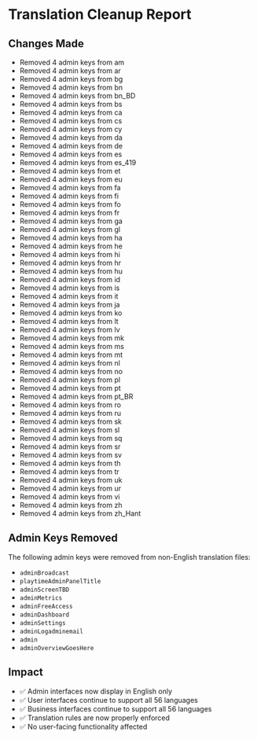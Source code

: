 # Translation Cleanup Report

## Changes Made

- Removed 4 admin keys from am
- Removed 4 admin keys from ar
- Removed 4 admin keys from bg
- Removed 4 admin keys from bn
- Removed 4 admin keys from bn_BD
- Removed 4 admin keys from bs
- Removed 4 admin keys from ca
- Removed 4 admin keys from cs
- Removed 4 admin keys from cy
- Removed 4 admin keys from da
- Removed 4 admin keys from de
- Removed 4 admin keys from es
- Removed 4 admin keys from es_419
- Removed 4 admin keys from et
- Removed 4 admin keys from eu
- Removed 4 admin keys from fa
- Removed 4 admin keys from fi
- Removed 4 admin keys from fo
- Removed 4 admin keys from fr
- Removed 4 admin keys from ga
- Removed 4 admin keys from gl
- Removed 4 admin keys from ha
- Removed 4 admin keys from he
- Removed 4 admin keys from hi
- Removed 4 admin keys from hr
- Removed 4 admin keys from hu
- Removed 4 admin keys from id
- Removed 4 admin keys from is
- Removed 4 admin keys from it
- Removed 4 admin keys from ja
- Removed 4 admin keys from ko
- Removed 4 admin keys from lt
- Removed 4 admin keys from lv
- Removed 4 admin keys from mk
- Removed 4 admin keys from ms
- Removed 4 admin keys from mt
- Removed 4 admin keys from nl
- Removed 4 admin keys from no
- Removed 4 admin keys from pl
- Removed 4 admin keys from pt
- Removed 4 admin keys from pt_BR
- Removed 4 admin keys from ro
- Removed 4 admin keys from ru
- Removed 4 admin keys from sk
- Removed 4 admin keys from sl
- Removed 4 admin keys from sq
- Removed 4 admin keys from sr
- Removed 4 admin keys from sv
- Removed 4 admin keys from th
- Removed 4 admin keys from tr
- Removed 4 admin keys from uk
- Removed 4 admin keys from ur
- Removed 4 admin keys from vi
- Removed 4 admin keys from zh
- Removed 4 admin keys from zh_Hant

## Admin Keys Removed

The following admin keys were removed from non-English translation files:

- `adminBroadcast`
- `playtimeAdminPanelTitle`
- `adminScreenTBD`
- `adminMetrics`
- `adminFreeAccess`
- `adminDashboard`
- `adminSettings`
- `adminLogadminemail`
- `admin`
- `adminOverviewGoesHere`

## Impact

- ✅ Admin interfaces now display in English only
- ✅ User interfaces continue to support all 56 languages
- ✅ Business interfaces continue to support all 56 languages
- ✅ Translation rules are now properly enforced
- ✅ No user-facing functionality affected
